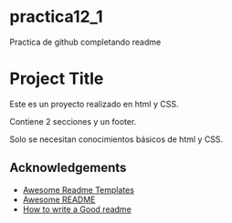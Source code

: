 # practica12_1
Practica de github completando readme

# Project Title

Este es un proyecto realizado en html y CSS.

Contiene 2 secciones y un footer.

Solo se necesitan conocimientos básicos de html y CSS.






## Acknowledgements

 - [Awesome Readme Templates](https://awesomeopensource.com/project/elangosundar/awesome-README-templates)
 - [Awesome README](https://github.com/matiassingers/awesome-readme)
 - [How to write a Good readme](https://bulldogjob.com/news/449-how-to-write-a-good-readme-for-your-github-project)

